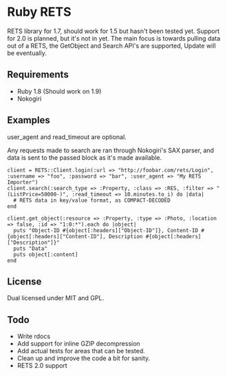 Ruby RETS
===
RETS library for 1.7, should work for 1.5 but hasn't been tested yet. Support for 2.0 is planned, but it's not in yet. The main focus is towards pulling data out of a RETS, the GetObject and Search API's are supported, Update will be eventually.

Requirements
-
* Ruby 1.8 (Should work on 1.9)
* Nokogiri

Examples
-

user_agent and read_timeout are optional.

Any requests made to search are ran through Nokogiri's SAX parser, and data is sent to the passed block as it's made available.

    client = RETS::Client.login(:url => "http://foobar.com/rets/Login", :username => "foo", :password => "bar", :user_agent => "My RETS Importer")
    client.search(:search_type => :Property, :class => :RES, :filter => "(ListPrice=50000-)", :read_timeout => 10.minutes.to_i) do |data|
      # RETS data in key/value format, as COMPACT-DECODED
    end

    client.get_object(:resource => :Property, :type => :Photo, :location => false, :id => "1:0:*").each do |object|
      puts "Object-ID #{object[:headers]["Object-ID"]}, Content-ID #{object[:headers]["Content-ID"], Description #{object[:headers]["Description"]}"
      puts "Data"
      puts object[:content]
    end

License
-
Dual licensed under MIT and GPL.

Todo
-
* Write rdocs
* Add support for inline GZIP decompression
* Add actual tests for areas that can be tested.
* Clean up and improve the code a bit for sanity.
* RETS 2.0 support
